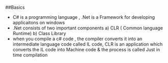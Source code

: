 ##Basics
- C# is a programming language , .Net is a Framework for developing applicaitons on windows
- .Net consists of two important components
  a) CLR ( Common language Runtime)
  b) Class Library
- when you compile a c# code , the compiler converts it into an intermediate language code called IL code, CLR is an application which converts the IL code into Machine code & the process is called Just in time compilation
